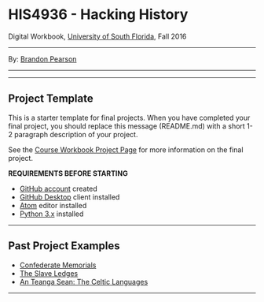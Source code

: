 # HIS4936 - Hacking History
Digital Workbook, [University of South Florida](http://www.usf.edu/), Fall 2016

---

By: [Brandon Pearson](mailto:bpearson1@mail.usf.edu)

---



---

## Project Template

This is a starter template for final projects. When you have completed your final project, you should replace this message (README.md) with a short 1-2 paragraph description of your project.

See the [Course Workbook Project Page](https://hacking-history.readthedocs.io/project) for more information on the final project.

**REQUIREMENTS BEFORE STARTING**
+ [GitHub account](https://github.com) created
+ [GitHub Desktop](https://desktop.github.com) client installed
+ [Atom](https://atom.io) editor installed
+ [Python 3.x](https://www.python.org/) installed

---

## Past Project Examples

* [Confederate Memorials](http://confederate-memorials-project.readthedocs.io/)
* [The Slave Ledges](http://slave-ledger.readthedocs.io/en/latest/)
* [An Teanga Sean: The Celtic Languages](http://an-teanga-sean-the-celtic-languages.readthedocs.io/)

---
